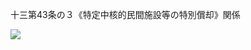 十三第43条の３《特定中核的民間施設等の特別償却》関係

![](https://www.nta.go.jp/tmp/ffef0eb3-6e13-4fb8-a6e3-2d25378a38f7/images/3bcfc7228144a2d5aa973f219cf0f4ce9bdc7dedd6e9740da6d2451e10cae74d.jpg)